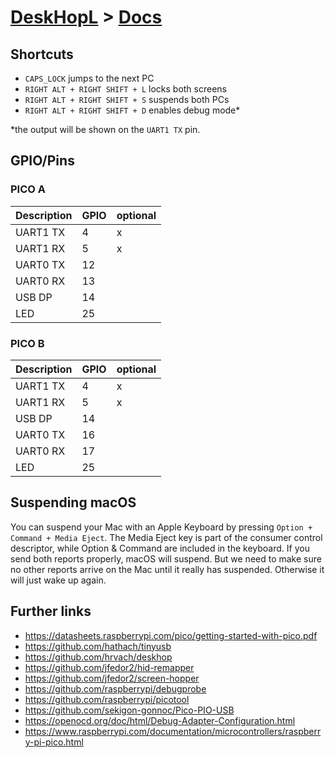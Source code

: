 # [DeskHopL](../README.md) > [Docs](#)

## Shortcuts

- `CAPS_LOCK` jumps to the next PC
- `RIGHT ALT + RIGHT SHIFT + L` locks both screens
- `RIGHT ALT + RIGHT SHIFT + S` suspends both PCs
- `RIGHT ALT + RIGHT SHIFT + D` enables debug mode\*

\*the output will be shown on the `UART1 TX` pin.

## GPIO/Pins

### PICO A

| Description | GPIO | optional |
| ----------- | ---- | -------- |
| UART1 TX    | 4    | x        |
| UART1 RX    | 5    | x        |
| UART0 TX    | 12   |          |
| UART0 RX    | 13   |          |
| USB DP      | 14   |          |
| LED         | 25   |          |

### PICO B

| Description | GPIO | optional |
| ----------- | ---- | -------- |
| UART1 TX    | 4    | x        |
| UART1 RX    | 5    | x        |
| USB DP      | 14   |          |
| UART0 TX    | 16   |          |
| UART0 RX    | 17   |          |
| LED         | 25   |          |

## Suspending macOS

You can suspend your Mac with an Apple Keyboard by pressing `Option + Command + Media Eject`.
The Media Eject key is part of the consumer control descriptor, while Option & Command are included in the keyboard. If you send both reports properly, macOS will suspend.
But we need to make sure no other reports arrive on the Mac until it really has suspended. Otherwise it will just wake up again.

## Further links

- <https://datasheets.raspberrypi.com/pico/getting-started-with-pico.pdf>
- <https://github.com/hathach/tinyusb>
- <https://github.com/hrvach/deskhop>
- <https://github.com/jfedor2/hid-remapper>
- <https://github.com/jfedor2/screen-hopper>
- <https://github.com/raspberrypi/debugprobe>
- <https://github.com/raspberrypi/picotool>
- <https://github.com/sekigon-gonnoc/Pico-PIO-USB>
- <https://openocd.org/doc/html/Debug-Adapter-Configuration.html>
- <https://www.raspberrypi.com/documentation/microcontrollers/raspberry-pi-pico.html>
